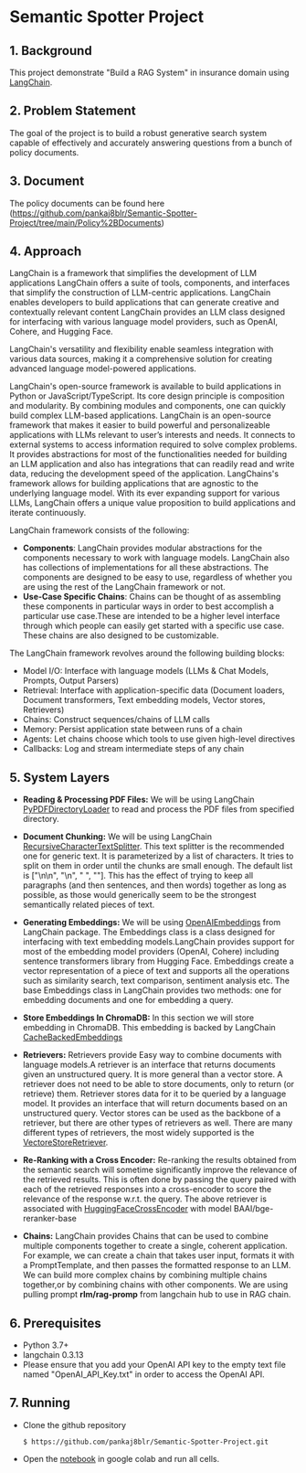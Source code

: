 # Semantic Spotter Project 

## 1. Background

This project demonstrate "Build a RAG System" in insurance domain
using  [LangChain](https://python.langchain.com/docs/introduction/).

## 2. Problem Statement

The goal of the project is to build a robust generative search system capable of effectively and accurately answering questions from a bunch of policy documents.

## 3. Document

The policy documents can be found here (https://github.com/pankaj8blr/Semantic-Spotter-Project/tree/main/Policy%2BDocuments)

## 4. Approach

LangChain is a framework that simplifies the development of LLM applications LangChain offers a suite of tools, components, and interfaces that simplify the construction of LLM-centric applications. LangChain enables developers to build applications that can generate creative and contextually relevant content LangChain provides an LLM class designed for interfacing with various language model providers, such as OpenAI, Cohere, and Hugging Face.

LangChain's versatility and flexibility enable seamless integration with various data sources, making it a comprehensive solution for creating advanced language model-powered applications.

LangChain's open-source framework is available to build applications in Python or JavaScript/TypeScript. Its core design principle is composition and modularity. By combining modules and components, one can quickly build complex LLM-based applications. LangChain is an open-source framework that makes it easier to build powerful and personalizeable applications with LLMs relevant to user’s interests and needs. It connects to external systems to access information required to solve complex problems. It provides abstractions for most of the functionalities needed for building an LLM application and also has integrations that can readily read and write data, reducing the development speed of the application. LangChains's framework allows for building applications that are agnostic to the underlying language model.
With its ever expanding support for various LLMs, LangChain offers a unique value proposition to build applications and iterate continuously.

LangChain framework consists of the following:

- **Components**: LangChain provides modular abstractions for the components necessary to work with language models.
  LangChain also has collections of implementations for all these abstractions. The components are designed to be easy to use, regardless of whether you are using the rest of the LangChain framework or not.
- **Use-Case Specific Chains**: Chains can be thought of as assembling these components in particular ways in order to best accomplish a particular use case.These are intended to be a higher level interface through which people can easily get started with a specific use case. These chains are also designed to be customizable.

The LangChain framework revolves around the following building blocks:

* Model I/O: Interface with language models (LLMs & Chat Models, Prompts, Output Parsers)
* Retrieval: Interface with application-specific data (Document loaders, Document transformers, Text embedding models, Vector stores, Retrievers)
* Chains: Construct sequences/chains of LLM calls
* Memory: Persist application state between runs of a chain
* Agents: Let chains choose which tools to use given high-level directives
* Callbacks: Log and stream intermediate steps of any chain

## 5. System Layers

- **Reading & Processing PDF Files:** We will be
  using LangChain [PyPDFDirectoryLoader](https://python.langchain.com/api_reference/community/document_loaders/langchain_community.document_loaders.pdf.PyPDFDirectoryLoader.html)
  to read and process the PDF files from specified directory.

- **Document Chunking:**  We will be
  using LangChain [RecursiveCharacterTextSplitter](https://python.langchain.com/docs/how_to/recursive_text_splitter/).
  This text splitter is the recommended one for generic text. It is parameterized by a list of characters. It tries to split on them in order until the chunks are small enough. The default list is ["\n\n", "\n", " ", ""]. This has the effect of trying to keep all paragraphs (and then sentences, and then words) together as long as possible, as those would generically seem to be the strongest semantically related pieces of text.

- **Generating Embeddings:**  We will be
  using [OpenAIEmbeddings](https://python.langchain.com/docs/integrations/text_embedding/openai/) from LangChain package. The Embeddings class
  is a class designed for interfacing with text embedding models.LangChain provides support for most of the embedding model providers (OpenAI, Cohere) including sentence transformers library from Hugging Face. Embeddings create a vector representation of a piece of text and supports all the operations such as similarity search, text comparison, sentiment analysis etc. The base Embeddings class in LangChain provides two methods: one for embedding documents and one for embedding a query.

- **Store Embeddings In ChromaDB:** In this section we will store embedding in ChromaDB. This embedding is backed by LangChain [CacheBackedEmbeddings](https://python.langchain.com/api_reference/langchain/embeddings/langchain.embeddings.cache.CacheBackedEmbeddings.html)

- **Retrievers:** Retrievers provide Easy way to combine documents with language models.A retriever is an interface that returns documents given an unstructured query. It is more general than a vector store. A retriever does not need to be able to store documents, only to return (or retrieve) them. Retriever stores data for it to be queried by a language model. It provides an interface that will return documents based on an unstructured query. Vector stores can be used as the backbone of a retriever, but there are other types of retrievers as well. There are many different types of retrievers, the most widely supported is the [VectoreStoreRetriever](https://python.langchain.com/api_reference/core/vectorstores/langchain_core.vectorstores.base.VectorStoreRetriever.html).

- **Re-Ranking with a Cross Encoder:** Re-ranking the results obtained from the semantic search will sometime significantly improve the relevance of the retrieved results. This is often done by passing the query paired with each
  of the retrieved responses into a cross-encoder to score the relevance of the response w.r.t. the query. The above retriever is associated with [HuggingFaceCrossEncoder](https://python.langchain.com/api_reference/community/cross_encoders/langchain_community.cross_encoders.huggingface.HuggingFaceCrossEncoder.html) with model BAAI/bge-reranker-base

- **Chains:** LangChain provides Chains that can be used to combine multiple components together to create a single, coherent application. For example, we can create a chain that takes user input, formats it with a PromptTemplate, and then passes the formatted response to an LLM. We can build more complex chains by combining multiple chains together,or by combining chains with other components. We are using pulling prompt <b>rlm/rag-promp</b> from langchain hub to use in RAG chain.

## 6. Prerequisites

- Python 3.7+
- langchain 0.3.13
- Please ensure that you add your OpenAI API key to the empty text file named "OpenAI_API_Key.txt" in order to access the OpenAI API.

## 7. Running
- Clone the github repository
  ```shell
  $ https://github.com/pankaj8blr/Semantic-Spotter-Project.git
  ```
- Open the [notebook](https://github.com/pankaj8blr/Semantic-Spotter-Project.git/semantic-spotter-langchain-notebook.ipynb)
  in google colab and run all cells.